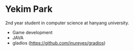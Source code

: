 Yekim Park
======

2nd year student in computer science at hanyang university.
 * Game development
 * JAVA
 * gladios (https://github.com/inureyes/gradios)